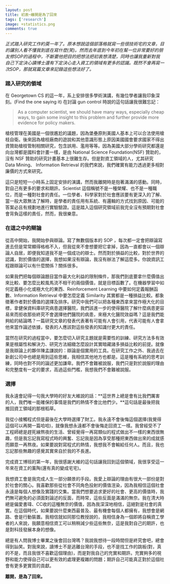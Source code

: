 ```yaml
---
layout: post
title: 初衷─離開是為了回來
tags: ['research']
image: +statistics.png
comments: true
---
```


*正式踏入研究工作約莫一年了。原本想說這個部落格就寫一些很技術宅的文章，目的讓別人看不懂我到底在寫什麼(笑)。然而去年底到今年初在幫一位非常要好的朋友修SOP的過程中，不斷要他把目的把想法把初衷想清楚，同時也讓我重新對我自己下定決心讀博士還有下定決心走入資工的領域有更多的認識。既然不會再寫一次SOP，那就寫篇文章來記錄這些想法好了。*

### 踏入研究的領域

在 Georgetown CS 的這一年，系上安排很多學術演講，有幾位學者讓我印象深刻。(Find the one saying it) 在討論 gun control 時說的這句話讓我很難忘記：

>   As a computer scientist, we should have many ways, especially cheap ways, to gain some insight to this problem and further provide more evidence for policy makers. 

槍枝管理在美國是一個很尷尬的議題，因為堡壘原則美國人基本上可以合法使用槍枝自衛。後來因為槍枝廠商的遊說和其他意識形態上原因美國國會要求國家不得出資贊助槍枝管制相關研究，包含誤用、濫用等等。因為美國大部分學術研究都還是向台灣都是國科會計畫一樣，是由 National Science Foundation(NSF) 贊助的，沒有 NSF 贊助的研究計畫基本上很難生存。但是對資工領域的人，尤其研究 Data Mining、 Information Retrieval 的我們來說，我們確實有能力透過更多相對廉價的方式來研究。

這只是短短一小時系上固定安排的演講，然而我離開時是抱著滿滿的感動。同時，對自己有更多的要求和期許。Scientist 這個稱號不是一種榮耀、也不是一種職位，而是一種對社會的責任。一位學者、科學家對於社會應該要有更深入的了解、當一般大眾無法了解時，是學者的責任用有系統、有邏輯的方式找到原因、可能的答案必且有規劃地進行實驗驗證。這是踏入這個研究領域前我完全沒有預期對社會會背負這樣的責任，然而，我很樂意。

### 在這之中的辯論

從高中開始，我開始參與辯論。寫了無數個版本的 SOP ，每次都一定會把辯論寫進去但是常常顯得格格不入，但我從來不會想要把它拿掉，因為一直都會以一個辯論人自居，即便我知道我不是一個成功的辯士。然而對於損益的比較，對於世界的認識，對於價值的選擇，我想如果沒有辯論，我沒有辦法了解這麼多。你說資訊工程跟辯論可以有什麼關係？關係很多。

如果我們把每個辯論題目當作最大化利益的限制條件，那我們到底要拿什麼價值出來比較、要怎麼比較風馬流不相干的兩個價值，就是目標函數了。在機器學習中如何定義極小化或極大化的東西、Reinforcement Learning 中要如何定義報酬函數、Information Retrieval 中要怎麼定義 Similarity 其實都是一種損益比較。都象徵著作者對於價值的選擇及排序。研究中我們可以把各種東西拿來當作極大化的目標，拿健保資料庫研究病患選擇醫院，我們該進一步的使得醫院了解什麼病患更容易來而拒收那些終究不會選擇他們醫院的病患，來極大化醫院效益嗎？這是我們能夠給的結論嗎？一篇研究文章的發表代表著有可能有人會引用，代表可能有人會拿他來當作論述依據，發表的人應該對這些發表的知識付更大的責任。

當然在研究的過程當中，要怎麼切入研究主題就是需要性的訓練、研究方法多有效果是根屬性和解決力、研究方法細緻怎麼設計其實暗藏諸多損益比較的前提。就像是我辯論上的夥伴陳孟謙說的：辯論是個實用的工具。在研究工作之外、我過去在新創公司中也總是用到這些思維，我相信其他地方也都是。這是種有系統的思考訓練，同時也對不同的論述更加謙卑。我們不會難被說服，我們只是對於說服的理由和完整度有一定的要求，高過這些門檻，我想我們不會難被說服。

### 選擇

我永遠會記得一句我大學時的好友大維說的話：**這世界上總是會有比我們厲害的人，我們唯一能確保的事情是我們的熱情不會比他們少。**這句話是最後把我推回資工領域的那根稻草。

我從小接觸程式但是最後在大學時選擇了財工。我永遠不會後悔這個選擇(我覺得這個可以再開一篇哈哈)，就像我想永遠都不會後悔走回資工一樣。我曾經受不了工程師總是趕死線熬夜的生活、曾經覺得一再寫類似的程式做出不一樣的東西很無趣，但是我忘記我寫程式時的興奮、忘記我是因為享受那種把東西做出來的成就感而願意一再熬夜。如果要說對寫程式的熱情，我想我不會輸給任何人。而且，我也忘記那些無趣的感覺其實來自於我的不長進。

完成資工博班的第一年，我很感謝大維的這句話讓我回到這個領域，我很享受這一年來在資工的薰陶(還有真的變成宅宅)。

我想資工會是我完成人生一部分願景的手段。我愛上辯論的理由有很大一部份是對於社會的關心。我喜歡那些從社會不同角色投射的價值渲染，因為我相信這個社會永遠是每個人想像及實踐的交集。當我們想要追求更好的社會、更高的價值時，我們無可避免的必須面對論述的反面，而時常，這些反面是滿滿的無奈。我在清大時總是偏愛書瑋、CC收的這種無奈的價值，因為我深深地相信，這絕對是社會的真實。在這個時代，如果要說什麼東西最普及、最有機會每個人都擁有，我想會是網路、會是行動裝置。我相信就如同那位教授說的，我相信身為一個即將自稱資工學者的人來說，我願意相信資工可以稍稍減少些這些無奈，這是我對自己的期許，也是對科技發展本身的想像。

總是有人問我博士畢業之後會回台灣嗎？我說我想待一段時間但是終究會吧，總會得到訕笑。對我來說，讀博士不是逃離台灣的手段，也不是找工作的跳板(對，真的不是，而且我很不喜歡這個理由)，而是對我自己的充實和期許。充實夠多的視野和能力使得自己可以更有效的處理更複雜的問題；期許自己可能真正對於這個社會有更多更實質的貢獻。

**離開，是為了回來。**